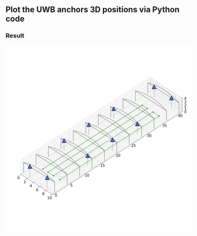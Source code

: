 ## Plot the UWB anchors 3D positions via Python code

### Result


![UWB Experiment 3.0](UWB_exp3.0.png)


